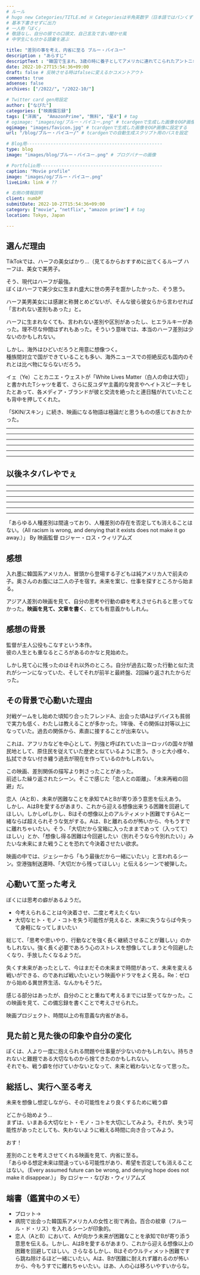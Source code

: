 ```yaml
---
# ルール
# hugo new Categories/TITLE.md ※ Categoriesは半角英数字（日本語ではパンくずリストが機能しない
# 基本下書きせずに出力
# 一人称「ぼく」
# 敬語なし、自分の頭での口頭文、自己言及で言い聞かせ風
# 中学生にも分かる語彙を選ぶ

title: "差別の事を考え、内省に至る ブルー・バイユー"
description : "あらすじ"
descriptText : "韓国で⽣まれ、3歳の時に養⼦としてアメリカに連れてこられたアントニオは、シングルマザーのキャシーと結婚し、娘のジェシーと３⼈で貧しいながらも幸せに暮らしていた。ある時、些細なことで警官とトラブルを起こし逮捕されたアントニオは、30年以上前の書類の不備で移⺠局へと連⾏され、強制送還されて⼆度と戻れない危機に瀕してしまう。キャシーは裁判を起こして異議を申し⽴てようとするが、最低でも費⽤が５千ドルかかることがわかり途⽅に暮れる。家族と決して離れたくないアントニオはある決⼼をするー。"
date: 2022-10-27T15:54:36+09:00
draft: false # 反映させる時はfalseに変えるかコメントアウト
comments: true
adsense: false
archives: ["/2022/", "/2022-10/"]

# Twitter card gen用設定
author: ["なぴた"]
categories: ["映画備忘録"]
tags: ["洋画",  "AmazonPrime", "無料", "星4"] # tag
# ogimage: "images/og/ブルー・バイユー.png" # tcardgenで生成した画像をOGP画像に設定する
ogimage: "images/favicon.jpg" # tcardgenで生成した画像をOGP画像に設定する
url: "/blog/ブルー・バイユー/" # tcardgenでの自動生成スクリプト用のパスを設定

# Blog用---------------------------------------------------
type: blog
image: "images/blog/ブルー・バイユー.png" # ブログバナーの画像

# Portfolio用----------------------------------------------
caption: "Movie profile"
image: "images/og/ブルー・バイユー.png"
liveLink: link # ??

# 右側の情報説明
client: numbP
submitDate: 2022-10-27T15:54:36+09:00
category: ["movie", "netflix", "amazon prime"] # tag
location: Tokyo, Japan

---
```


## 選んだ理由
TikTokでは、ハーフの美女ばかり…（見てるからおすすめに出てくるループ
ハーフは、美女で美男子。  

そう、現代はハーフが最強。  
ぼくはハーフで美少女に生まれ盛大に世の男子を誑かしたかった、そう思う。

ハーフ美男美女には感謝と称賛とめどないが、そんな彼ら彼女らから言わせれば「言われない差別もあった」と。

ハーフに生まれなくても、言われない差別や区別があったし、ヒエラルキーがあった。理不尽な仲間はずれもあった。そういう意味では、本当のハーフ差別は少ないのかもしれない。

しかし、海外はひどいだろうと用意に想像つく。  
種族間対立で国ができていることも多い、海外ニュースでの拒絶反応も国内のそれとは比べ物にならないだろう。

イェ（Ye）ことカニエ・ウェストが「White Lives Matter（白人の命は大切）」と書かれたTシャツを着て、さらに反ユダヤ主義的な発言やヘイトスピーチをしたとあって、各メディア・ブランドが彼と交流を絶ったと連日騒がれていたことも背中を押してくれた。

「SKIN/スキン」に続き、映画になる物語は極論だと思うものの感じておきたかった。


-------------------------
-------------------------
-------------------------
-------------------------
-------------------------
-------------------------
## 以後ネタバレやでぇ
-------------------------
-------------------------
-------------------------
-------------------------
-------------------------
-------------------------


「あらゆる人種差別は間違っており、人種差別の存在を否定しても消えることはない。（All racism is wrong, and denying that it exists does not make it go away.）」
By 映画監督 ロジャー・ロス・ウィリアムズ




## 感想
入れ墨に韓国系アメリカ人、冒頭から登場する子どもは純アメリカ人で前夫の子。奥さんのお腹には二人の子を宿す。未来を案じ、仕事を探すところから始まる。


アジア人差別の映画を見て、自分の思考や行動の癖を考えさせられると思ってなかった。**映画を見て、文章を書く**、とても有意義かもしれん。


## 感想の背景
監督が主人公役もこなすという本作。  
彼の人生とも重なるところがあるのかなと見始めた。

しかし見て心に残ったのはそれ以外のところ。自分が過去に取った行動と似た流れがシーンになっていた、そしてそれが前半と最終盤、2回繰り返されたからだった。



## その背景で心動いた理由
対戦ゲームをし始めた頃知り合ったフレンドA、出会った頃Aはデバイスも貧弱で実力も低く、わたしは教えることが多かった。1年後、その関係は対等以上になっていた。過去の関係から、素直に接することが出来ない。

これは、アフリカなどを中心として、列強と呼ばれていたヨーロッパの国々が植民地として、原住民を従えていた歴史と似ているように思う。きっと大小様々、払拭できない付き纏う過去が現在を作っているのかもしれない。


この映画、差別関係の描写より刺さったことがあった。  
前述した繰り返されたシーン。そこで感じた「恋人との距離」、「未来再戦の回避」だ。

恋人（AとB）、未来が困難なことを承知でAとBが寄り添う意思を伝えあう。  
しかし、AはBを愛するがあまり、これから迎える想像出来うる困難を回避してほしい。しかしofしかし、Bはその想像以上のアルティメット困難ですらAと一緒ならば超えられそうな気がする。Aは、Bと離れるのが怖いから、今もうすでに離れちゃいたい。そう、「大切だから宝箱に入ったままであって（入ってて）ほしい」とか、「想像し得る困難は今回避したい（別れそうなら今別れたい）」みたいな未来にまた戦うことを恐れて今決着させたい欲求。

映画の中では、ジェシーから「もう最後だから一緒にいたい」と言われるシーン。空港強制送還時、「大切だから残ってほしい」と伝えるシーンで被弾した。


## 心動いて至った考え
ぼくには思考の癖があるようだ。
- 今考えられることは今決着させ、二度と考えたくない
- 大切なヒト・モノ・コトを失う可能性が見えると、未来に失うならば今失って身軽になってしまいたい

総じて、「思考や思いやり、行動などを強く長く継続させることが難しい」のかもしれない。強く長く必要であろう心のストレスを想像してしまうと今回避したくなり、手放したくなるようだ。

失くす未来があったとして、今はまだその未来まで時間があって、未来を変える戦いができる、のであれば戦いたいという映画やドラマをよく見る。Re：ゼロから始める異世界生活、なんかもそうだ。

感じる部分はあったが、自分のことと重ねて考えるまでには至ってなかった。この映画を見て、この備忘録を書くことで考えさせられた。

映画プロジェクト、時間以上の有意義な内省がある。


## 見た前と見た後の印象や自分の変化
ぼくは、人より一度に抱えられる問題や仕事量が少ないのかもしれない。持ちきれないと難題である大切なものから捨てきたのかもしれない。  
それでも、戦う癖を付けていかないとなって、未来と戦わないとなって思った。


## 総括し、実行へ至る考え
未来を想像し想定しながら、その可能性をより良くするために戦う癖

どこから始めよう…  
まずは、いまある大切なヒト・モノ・コトを大切にしてみよう。それが、失う可能性があったとしても、失わないように戦える時間に向き合ってみよう。

おす！




差別のことを考えさせてくれる映画を見て、内省に至る。  
「あらゆる想定未来は間違っている可能性があり、希望を否定しても消えることはない。（Every assumed future can be wrong, and denying hope does not make it disappear.）」
By ロジャー・なぴお・ウィリアムズ


## 端書（鑑賞中のメモ）
- プロット→
- 病院で出会った韓国系アメリカ人の女性と街で再会。百合の紋章（フルール・ド・リス）を入れるシーンが印象的。
- 恋人（AとB）において、Aが向かう未来が困難なことを承知でBが寄り添う意思を伝える。しかし、AはBを愛するがあまり、これから迎える想像以上の困難を回避してほしい。さらなるしかし、Bはそのウルティメット困難ですら跳ね除けるほど一緒にいたい。Aは、Bが困難に耐えれず離れるのが怖いから、今もうすでに離れちゃいたい。はあ、人の心は移ろいやすいからな。